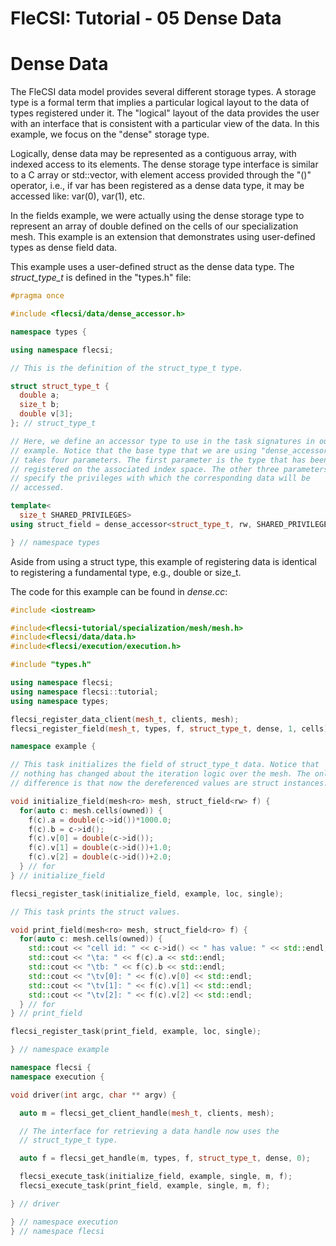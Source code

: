 # FleCSI: Tutorial - 05 Dense Data
<!--
  The above header is required for Doxygen to correctly name the
  auto-generated page. It is ignored in the FleCSI guide documentation.
-->

<!-- CINCHDOC DOCUMENT(user-guide) SECTION(tutorial::dense-data) -->

# Dense Data

The FleCSI data model provides several different storage types. A
storage type is a formal term that implies a particular logical layout
to the data of types registered under it. The "logical" layout of the
data provides the user with an interface that is consistent with a
particular view of the data. In this example, we focus on the "dense"
storage type.

Logically, dense data may be represented as a contiguous array, with
indexed access to its elements. The dense storage type interface is
similar to a C array or std::vector, with element access provided
through the "()" operator, i.e., if var has been registered as a dense
data type, it may be accessed like: var(0), var(1), etc.

In the fields example, we were actually using the dense storage type to
represent an array of double defined on the cells of our specialization
mesh. This example is an extension that demonstrates using user-defined
types as dense field data.  

This example uses a user-defined struct as the dense data type. The
*struct_type_t* is defined in the "types.h" file:

```cpp
#pragma once

#include <flecsi/data/dense_accessor.h>

namespace types {

using namespace flecsi;

// This is the definition of the struct_type_t type.

struct struct_type_t {
  double a;
  size_t b;
  double v[3];
}; // struct_type_t

// Here, we define an accessor type to use in the task signatures in our
// example. Notice that the base type that we are using "dense_accessor"
// takes four parameters. The first parameter is the type that has been
// registered on the associated index space. The other three parameters
// specify the privileges with which the corresponding data will be
// accessed.

template<
  size_t SHARED_PRIVILEGES>
using struct_field = dense_accessor<struct_type_t, rw, SHARED_PRIVILEGES, ro>;

} // namespace types
```

Aside from using a struct type, this example of registering data is
identical to registering a fundamental type, e.g., double or size_t.

The code for this example can be found in *dense.cc*:

```cpp
#include <iostream>

#include<flecsi-tutorial/specialization/mesh/mesh.h>
#include<flecsi/data/data.h>
#include<flecsi/execution/execution.h>

#include "types.h"

using namespace flecsi;
using namespace flecsi::tutorial;
using namespace types;

flecsi_register_data_client(mesh_t, clients, mesh);
flecsi_register_field(mesh_t, types, f, struct_type_t, dense, 1, cells);

namespace example {

// This task initializes the field of struct_type_t data. Notice that
// nothing has changed about the iteration logic over the mesh. The only
// difference is that now the dereferenced values are struct instances.

void initialize_field(mesh<ro> mesh, struct_field<rw> f) {
  for(auto c: mesh.cells(owned)) {
    f(c).a = double(c->id())*1000.0;
    f(c).b = c->id();
    f(c).v[0] = double(c->id());
    f(c).v[1] = double(c->id())+1.0;
    f(c).v[2] = double(c->id())+2.0;
  } // for
} // initialize_field

flecsi_register_task(initialize_field, example, loc, single);

// This task prints the struct values.

void print_field(mesh<ro> mesh, struct_field<ro> f) {
  for(auto c: mesh.cells(owned)) {
    std::cout << "cell id: " << c->id() << " has value: " << std::endl;
    std::cout << "\ta: " << f(c).a << std::endl;
    std::cout << "\tb: " << f(c).b << std::endl;
    std::cout << "\tv[0]: " << f(c).v[0] << std::endl;
    std::cout << "\tv[1]: " << f(c).v[1] << std::endl;
    std::cout << "\tv[2]: " << f(c).v[2] << std::endl;
  } // for
} // print_field

flecsi_register_task(print_field, example, loc, single);

} // namespace example

namespace flecsi {
namespace execution {

void driver(int argc, char ** argv) {

  auto m = flecsi_get_client_handle(mesh_t, clients, mesh);

  // The interface for retrieving a data handle now uses the
  // struct_type_t type.

  auto f = flecsi_get_handle(m, types, f, struct_type_t, dense, 0);

  flecsi_execute_task(initialize_field, example, single, m, f);
  flecsi_execute_task(print_field, example, single, m, f);

} // driver

} // namespace execution
} // namespace flecsi
```

<!-- vim: set tabstop=2 shiftwidth=2 expandtab fo=cqt tw=72 : -->
